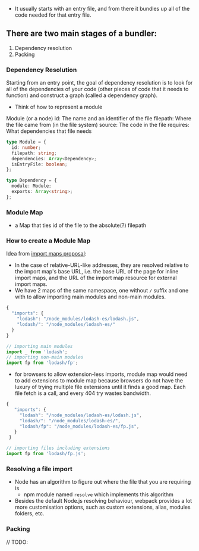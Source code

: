 - It usually starts with an entry file, and from there it bundles up all of the code needed for that entry file.

## There are two main stages of a bundler:

1. Dependency resolution
2. Packing

### Dependency Resolution

Starting from an entry point, the goal of dependency resolution is to look for all of the dependencies of your code (other pieces of code that it needs to function) and construct a graph (called a dependency graph).

- Think of how to represent a module

Module (or a node)
id: The name and an identifier of the file
filepath: Where the file came from (in the file system)
source: The code in the file
requires: What dependencies that file needs

```ts
type Module = {
  id: number;
  filepath: string;
  dependencies: Array<Dependency>;
  isEntryFile: boolean;
};

type Dependency = {
  module: Module;
  exports: Array<string>;
};
```

### Module Map

- a Map that ties id of the file to the absolute(?) filepath

### How to create a Module Map

Idea from [import maps proposal](https://github.com/WICG/import-maps):

- In the case of relative-URL-like addresses, they are resolved relative to the import map's base URL, i.e. the base URL of the page for inline import maps, and the URL of the import map resource for external import maps.
- We have 2 maps of the same namespace, one without `/` suffix and one with to allow importing main modules and non-main modules.

```js
{
  "imports": {
    "lodash": "/node_modules/lodash-es/lodash.js",
    "lodash/": "/node_modules/lodash-es/"
  }
}

// importing main modules
import _ from 'lodash';
// importing non-main modules
import fp from 'lodash/fp';
```

- for browsers to allow extension-less imports, module map would need to add extensions to module map because browsers do not have the luxury of trying multiple file extensions until it finds a good map. Each file fetch is a call, and every 404 try wastes bandwidth.

```js
{
   "imports": {
     "lodash": "/node_modules/lodash-es/lodash.js",
     "lodash/": "/node_modules/lodash-es/",
     "lodash/fp": "/node_modules/lodash-es/fp.js",
   }
 }

// importing files including extensions
import fp from 'lodash/fp.js';
```

### Resolving a file import

- Node has an algorithm to figure out where the file that you are requiring is
  - npm module named `resolve` which implements this algorithm
- Besides the default Node.js resolving behaviour, webpack provides a lot more customisation options, such as custom extensions, alias, modules folders, etc.

### Packing

// TODO:
